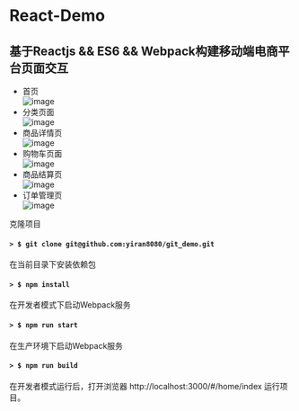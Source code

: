 React-Demo
====
基于Reactjs && ES6 && Webpack构建移动端电商平台页面交互
-----
* 首页<br>
![image](https://github.com/yiran8080/git_demo/blob/master/images/%E9%A6%96%E9%A1%B5.jpg)
* 分类页面<br>
![image](https://github.com/yiran8080/git_demo/blob/master/images/%E5%88%86%E7%B1%BB%E9%A1%B5%E9%9D%A2.jpg)
* 商品详情页<br>
![image](https://github.com/yiran8080/git_demo/blob/master/images/%E5%95%86%E5%93%81%E8%AF%A6%E6%83%85%E9%A1%B5.jpg)
* 购物车页面<br>
![image](https://github.com/yiran8080/git_demo/blob/master/images/%E8%B4%AD%E7%89%A9%E8%BD%A6%E9%A1%B5%E9%9D%A2.jpg)
* 商品结算页<br>
![image](https://github.com/yiran8080/git_demo/blob/master/images/%E7%BB%93%E7%AE%97%E9%A1%B5%E9%9D%A2.jpg)
* 订单管理页<br>
![image](https://github.com/yiran8080/git_demo/blob/master/images/%E8%AE%A2%E5%8D%95%E7%AE%A1%E7%90%86%E9%A1%B5%E9%9D%A2.jpg)

克隆项目
#### `> $ git clone git@github.com:yiran8080/git_demo.git`

在当前目录下安装依赖包
#### `> $ npm install`

在开发者模式下启动Webpack服务
#### `> $ npm run start`

在生产环境下启动Webpack服务
#### `> $ npm run build`

在开发者模式运行后，打开浏览器 http://localhost:3000/#/home/index 运行项目。
